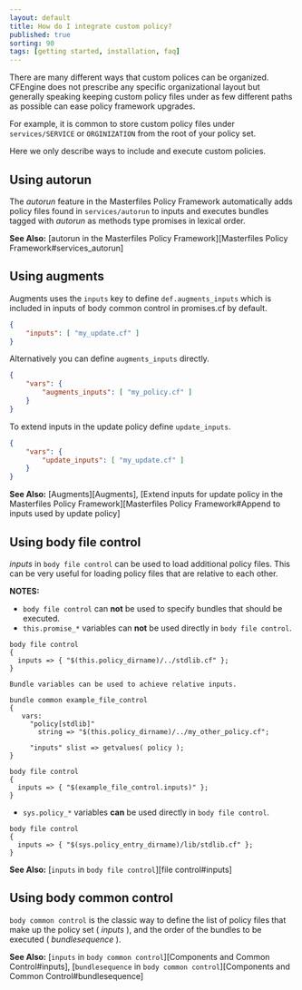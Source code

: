 ```yaml
---
layout: default
title: How do I integrate custom policy?
published: true
sorting: 90
tags: [getting started, installation, faq]
---
```


There are many different ways that custom polices can be organized. CFEngine
does not prescribe any specific organizational layout but generally speaking
keeping custom policy files under as few different paths as possible can ease
policy framework upgrades.

For example, it is common to store custom policy files under `services/SERVICE`
or `ORGINIZATION` from the root of your policy set.

Here we only describe ways to include and execute custom policies.

## Using autorun

The *autorun* feature in the Masterfiles Policy Framework automatically adds
policy files found in `services/autorun` to inputs and executes bundles tagged
with *autorun* as methods type promises in lexical order.

**See Also:** [autorun in the Masterfiles Policy Framework][Masterfiles Policy Framework#services_autorun]

## Using augments

Augments uses the `inputs` key to define `def.augments_inputs` which is included
in inputs of body common control in promises.cf by default.

```json
{
    "inputs": [ "my_update.cf" ]
}
```

Alternatively you can define `augments_inputs` directly.

```json
{
    "vars": {
        "augments_inputs": [ "my_policy.cf" ]
    }
}
```

To extend inputs in the update policy define `update_inputs`.

```json
{
    "vars": {
        "update_inputs": [ "my_update.cf" ]
    }
}
```

**See Also:** [Augments][Augments], [Extend inputs for update policy in the Masterfiles Policy Framework][Masterfiles Policy Framework#Append to inputs used by update policy]

## Using body file control

*inputs* in `body file control` can be used to load additional policy files.
This can be very useful for loading policy files that are relative to each
other.

**NOTES:**

-   `body file control` can **not** be used to specify bundles that should be executed.
-   `this.promise_*` variables can **not** be used directly in `body file control`.
   
   ```cf3
   body file control
   {
     inputs => { "$(this.policy_dirname)/../stdlib.cf" };
   }
   ```
    
    Bundle variables can be used to achieve relative inputs. 
    
   ```cf3
   bundle common example_file_control
   {
      vars:
        "policy[stdlib]"
          string => "$(this.policy_dirname)/../my_other_policy.cf";
   
        "inputs" slist => getvalues( policy );
   }
   
   body file control
   {
     inputs => { "$(example_file_control.inputs)" };
   }
   ```

-   `sys.policy_*` variables **can** be used directly in `body file control`.
    
   ```cf3
   body file control
   {
     inputs => { "$(sys.policy_entry_dirname)/lib/stdlib.cf" };
   }
   ```

**See Also:** [`inputs` in `body file control`][file control#inputs]

## Using body common control

`body common control` is the classic way to define the list of policy files that
make up the policy set ( *inputs* ), and the order of the bundles to be executed
( *bundlesequence* ).

**See Also:** [`inputs` in `body common control`][Components and Common Control#inputs], [`bundlesequence` in `body common control`][Components and Common Control#bundlesequence]

